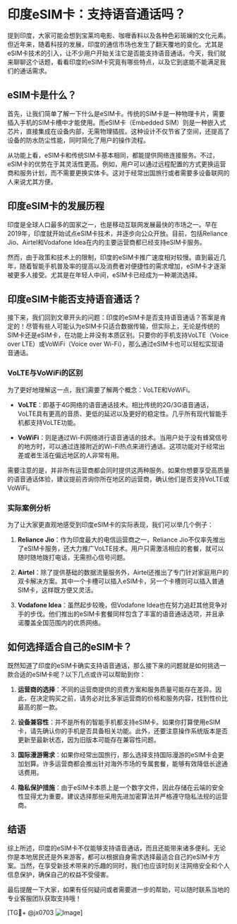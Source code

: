 # 印度eSIM卡：支持语音通话吗？

提到印度，大家可能会想到宝莱坞电影、咖喱香料以及各种色彩斑斓的文化元素。但近年来，随着科技的发展，印度的通信市场也发生了翻天覆地的变化。尤其是eSIM卡技术的引入，让不少用户开始关注它是否能支持语音通话。今天，我们就来聊聊这个话题，看看印度的eSIM卡究竟有哪些特点，以及它到底能不能满足我们的通话需求。

## eSIM卡是什么？

首先，让我们简单了解一下什么是eSIM卡。传统的SIM卡是一种物理卡片，需要插入手机的SIM卡槽中才能使用。而eSIM卡（Embedded SIM）则是一种嵌入式芯片，直接集成在设备内部，无需物理插拔。这种设计不仅节省了空间，还提高了设备的防水防尘性能，同时简化了用户的操作流程。

从功能上看，eSIM卡和传统SIM卡基本相同，都能提供网络连接服务。不过，eSIM卡的优势在于其灵活性更高。例如，用户可以通过远程配置的方式更换运营商和服务计划，而不需要更换实体卡。这对于经常出国旅行或者需要多设备联网的人来说尤其方便。

## 印度eSIM卡的发展历程

印度是全球人口最多的国家之一，也是移动互联网发展最快的市场之一。早在2019年，印度就开始试点eSIM卡技术，并逐步向公众开放。目前，包括Reliance Jio、Airtel和Vodafone Idea在内的主要运营商都已经支持eSIM卡服务。

然而，由于政策和技术上的限制，印度的eSIM卡推广速度相对较慢。直到最近几年，随着智能手机普及率的提高以及消费者对便捷性的需求增加，eSIM卡才逐渐被更多人接受。尤其是在年轻人中间，eSIM卡已经成为一种潮流选择。

## 印度eSIM卡能否支持语音通话？

接下来，我们回到文章开头的问题：印度的eSIM卡是否支持语音通话？答案是肯定的！尽管有些人可能认为eSIM卡只适合数据传输，但实际上，无论是传统的SIM卡还是eSIM卡，在功能上并没有本质区别。只要你的手机支持VoLTE（Voice over LTE）或VoWiFi（Voice over Wi-Fi），那么通过eSIM卡也可以轻松实现语音通话。

### VoLTE与VoWiFi的区别

为了更好地理解这一点，我们需要了解两个概念：VoLTE和VoWiFi。

- **VoLTE**：即基于4G网络的语音通话技术。相比传统的2G/3G语音通话，VoLTE具有更高的音质、更低的延迟以及更好的稳定性。几乎所有现代智能手机都支持VoLTE功能。
  
- **VoWiFi**：则是通过Wi-Fi网络进行语音通话的技术。当用户处于没有蜂窝信号的地方时，可以通过连接附近的Wi-Fi热点来进行通话。这项功能对于经常出差或者生活在偏远地区的人非常有用。

需要注意的是，并非所有运营商都会同时提供这两种服务。如果你想要享受高质量的语音通话体验，建议提前咨询你所在地区的运营商，确认他们是否支持VoLTE或VoWiFi。

### 实际案例分析

为了让大家更直观地感受到印度eSIM卡的实际表现，我们可以举几个例子：

1. **Reliance Jio**：作为印度最大的电信运营商之一，Reliance Jio不仅率先推出了eSIM卡服务，还大力推广VoLTE技术。用户只需激活相应的套餐，就可以随时随地拨打电话，无需担心信号问题。

2. **Airtel**：除了提供基础的数据流量服务外，Airtel还推出了专门针对家庭用户的双卡解决方案。其中一个卡槽可以插入eSIM卡，另一个卡槽则可以插入普通SIM卡，这样既方便又灵活。

3. **Vodafone Idea**：虽然起步较晚，但Vodafone Idea也在努力追赶其他竞争对手的步伐。他们推出的eSIM卡套餐同样包含了丰富的语音通话选项，并且承诺覆盖全国范围内的优质网络。

## 如何选择适合自己的eSIM卡？

既然知道了印度的eSIM卡确实支持语音通话，那么接下来的问题就是如何挑选一款合适的eSIM卡呢？以下几点或许可以帮助到你：

1. **运营商的选择**：不同的运营商提供的资费方案和服务质量可能存在差异。因此，在决定购买之前，请务必对比多家运营商的价格和服务内容，找到性价比最高的那一款。

2. **设备兼容性**：并不是所有的智能手机都支持eSIM卡。如果你打算使用eSIM卡，请先确认你的手机是否具备相关功能。此外，还要注意操作系统版本是否更新至最新状态，因为旧版本可能存在兼容性问题。

3. **国际漫游需求**：如果你经常出国旅行，那么选择支持国际漫游的eSIM卡会更加划算。许多运营商都会推出针对海外市场的专属套餐，能够有效降低长途通话费用。

4. **隐私保护措施**：由于eSIM卡本质上是一个数字文件，因此存储在云端的安全性显得尤为重要。建议选择那些采用先进加密算法并严格遵守隐私法规的运营商。

## 结语

综上所述，印度的eSIM卡不仅能够支持语音通话，而且还能带来诸多便利。无论你是本地居民还是外来游客，都可以根据自身需求选择最适合自己的eSIM卡方案。当然，在享受新技术带来的乐趣的同时，我们也应该时刻关注网络安全和个人信息保护，确保自己的权益不受侵害。

最后提醒一下大家，如果有任何疑问或者需要进一步的帮助，可以随时联系当地的专业客服团队获取支持哦！

[TG💪+ @jx0703 ![Image](https://github.com/user-attachments/assets/dbca1d08-cadb-493c-b0ec-ad6f7a83f270)]